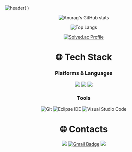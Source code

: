 ![header](https://capsule-render.vercel.app/api?type=waving&color=_hexcode&height=200&section=header&text=🌐　JEONHYUNSOO&fontColor=FFFFFF&fontSize=60&animation=twinkling)( )

<div align=center>

![Anurag's GitHub stats](https://github-readme-stats.vercel.app/api?username=thatgirls00&show_icons=true&theme=dark)  

![Top Langs](https://github-readme-stats.vercel.app/api/top-langs/?username=thatgirls00&layout=compact&theme=dark)

[![Solved.ac Profile](http://mazassumnida.wtf/api/v2/generate_badge?boj=wjsgustn201)](https://solved.ac/wjsgustn201/)

</div>

<div align=center><h1>🌐 Tech Stack </h1></div>

<div align=center>
  
### Platforms & Languages
  <img src="https://img.shields.io/badge/C-A8B9CC?style=flat-square&logo=C&logoColor=white"/>
  <img src="https://img.shields.io/badge/Python-3766AB?style=flat-square&logo=Python&logoColor=white"/>
  <img src="https://img.shields.io/badge/Java-2C2255?style=flat-square&logo=Eclipse IDE&logoColor=white"/>

### Tools
![Git](https://img.shields.io/badge/Git-F05032.svg?&style=for-the-badge&logo=Git&logoColor=white)
![Eclipse IDE](https://img.shields.io/badge/Eclipse%20IDE-2C2255.svg?&style=for-the-badge&logo=Eclipse%20IDE&logoColor=white)
![Visual Studio Code](https://img.shields.io/badge/Visual%20Studio%20Code-007ACC.svg?&style=for-the-badge&logo=Visual%20Studio%20Code&logoColor=white)

</div>


<div align=center>

# 🌐 Contacts
<div align=center>
  
<a href="https://www.instagram.com/thatgirls00/"><img src="https://img.shields.io/badge/Instagram-E4405F?style=flat-square&logo=Instagram&logoColor=white"/></a>
[![Gmail Badge](https://img.shields.io/badge/Gmail-d14836?style=flat-square&logo=Gmail&logoColor=white&link=mailto:wjsgustn201@gmail.com)](mailto:wjsgustn201@gmail.com)
</a>
<a href="https://firstprep.tistory.com/">
  <img src="https://img.shields.io/badge/blog-181717?style=for-the-badge&logo=tistory&logoColor=ffffff">
</a>

</div>

</div>
